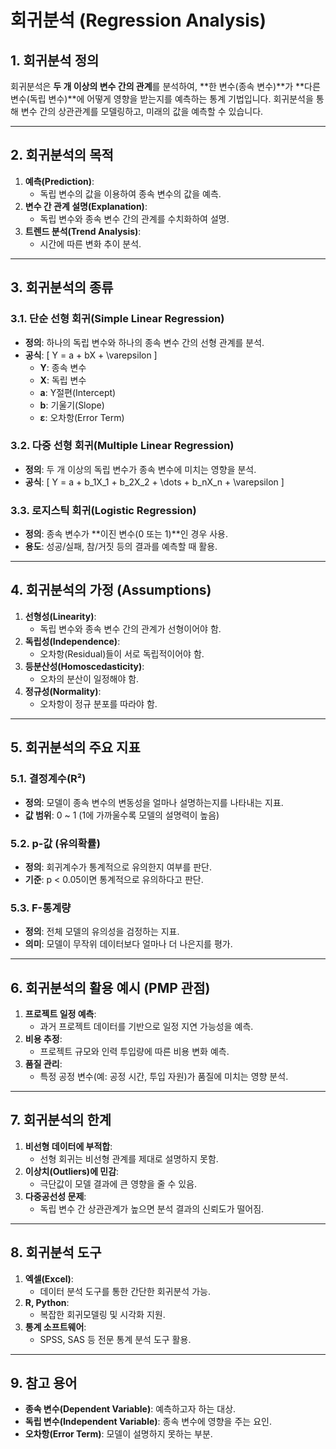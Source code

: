 # 회귀분석 (Regression Analysis)

## 1. 회귀분석 정의
회귀분석은 **두 개 이상의 변수 간의 관계**를 분석하여, **한 변수(종속 변수)**가 **다른 변수(독립 변수)**에 어떻게 영향을 받는지를 예측하는 통계 기법입니다. 회귀분석을 통해 변수 간의 상관관계를 모델링하고, 미래의 값을 예측할 수 있습니다.

---

## 2. 회귀분석의 목적
1. **예측(Prediction)**:
   - 독립 변수의 값을 이용하여 종속 변수의 값을 예측.
2. **변수 간 관계 설명(Explanation)**:
   - 독립 변수와 종속 변수 간의 관계를 수치화하여 설명.
3. **트렌드 분석(Trend Analysis)**:
   - 시간에 따른 변화 추이 분석.

---

## 3. 회귀분석의 종류

### 3.1. 단순 선형 회귀(Simple Linear Regression)
- **정의**: 하나의 독립 변수와 하나의 종속 변수 간의 선형 관계를 분석.
- **공식**: 
  \[
  Y = a + bX + \varepsilon
  \]
  - **Y**: 종속 변수
  - **X**: 독립 변수
  - **a**: Y절편(Intercept)
  - **b**: 기울기(Slope)
  - **ε**: 오차항(Error Term)

### 3.2. 다중 선형 회귀(Multiple Linear Regression)
- **정의**: 두 개 이상의 독립 변수가 종속 변수에 미치는 영향을 분석.
- **공식**:
  \[
  Y = a + b_1X_1 + b_2X_2 + \dots + b_nX_n + \varepsilon
  \]

### 3.3. 로지스틱 회귀(Logistic Regression)
- **정의**: 종속 변수가 **이진 변수(0 또는 1)**인 경우 사용.
- **용도**: 성공/실패, 참/거짓 등의 결과를 예측할 때 활용.

---

## 4. 회귀분석의 가정 (Assumptions)
1. **선형성(Linearity)**:
   - 독립 변수와 종속 변수 간의 관계가 선형이어야 함.
2. **독립성(Independence)**:
   - 오차항(Residual)들이 서로 독립적이어야 함.
3. **등분산성(Homoscedasticity)**:
   - 오차의 분산이 일정해야 함.
4. **정규성(Normality)**:
   - 오차항이 정규 분포를 따라야 함.

---

## 5. 회귀분석의 주요 지표

### 5.1. 결정계수(R²)
- **정의**: 모델이 종속 변수의 변동성을 얼마나 설명하는지를 나타내는 지표.
- **값 범위**: 0 ~ 1 (1에 가까울수록 모델의 설명력이 높음)

### 5.2. p-값 (유의확률)
- **정의**: 회귀계수가 통계적으로 유의한지 여부를 판단.
- **기준**: p < 0.05이면 통계적으로 유의하다고 판단.

### 5.3. F-통계량
- **정의**: 전체 모델의 유의성을 검정하는 지표.
- **의미**: 모델이 무작위 데이터보다 얼마나 더 나은지를 평가.

---

## 6. 회귀분석의 활용 예시 (PMP 관점)

1. **프로젝트 일정 예측**:
   - 과거 프로젝트 데이터를 기반으로 일정 지연 가능성을 예측.
2. **비용 추정**:
   - 프로젝트 규모와 인력 투입량에 따른 비용 변화 예측.
3. **품질 관리**:
   - 특정 공정 변수(예: 공정 시간, 투입 자원)가 품질에 미치는 영향 분석.

---

## 7. 회귀분석의 한계

1. **비선형 데이터에 부적합**:
   - 선형 회귀는 비선형 관계를 제대로 설명하지 못함.
2. **이상치(Outliers)에 민감**:
   - 극단값이 모델 결과에 큰 영향을 줄 수 있음.
3. **다중공선성 문제**:
   - 독립 변수 간 상관관계가 높으면 분석 결과의 신뢰도가 떨어짐.

---

## 8. 회귀분석 도구

1. **엑셀(Excel)**:
   - 데이터 분석 도구를 통한 간단한 회귀분석 가능.
2. **R, Python**:
   - 복잡한 회귀모델링 및 시각화 지원.
3. **통계 소프트웨어**:
   - SPSS, SAS 등 전문 통계 분석 도구 활용.

---

## 9. 참고 용어
- **종속 변수(Dependent Variable)**: 예측하고자 하는 대상.
- **독립 변수(Independent Variable)**: 종속 변수에 영향을 주는 요인.
- **오차항(Error Term)**: 모델이 설명하지 못하는 부분.
